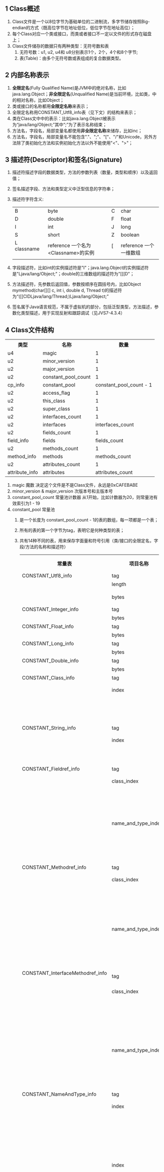 ﻿<!-- 
.. title: Java Class 文件
.. slug: java-class-file
.. date: 2015-12-28 10:57:42 UTC
.. tags: Java,JVM
.. category: 
.. link: 
.. description: 
.. type: text
-->

## 1 Class概述
1. Class文件是一个以8位字节为基础单位的二进制流，多字节储存按照Big-endian的方式（既高位字节在地址低位，低位字节在地址高位）；
2. 每个Class对应一个类或接口，而类或者接口不一定以文件的形式存在磁盘上；
3. Class文件储存的数据只有两种类型：无符号数和表
    1. 无符号数：u1, u2, u4和 u8分别表示1个，2个，4个和8个字节;
    2. 表(Table)：由多个无符号数或表组成的复合数据类型。

## 2 内部名称表示
1. **全限定名**(Fully Qualified Name)是JVM中的绝对名称，比如java.lang.Object；**非全限定名**(Unqualified Name)是当前环境，比如类，中的相对名称，比如Object；
2. 类或接口的名称都用**全限定名称**来表示；
3. 全限定名称用CONSTANT_Utf8_info表（见下文）的结构来表示；
4. 类在Class文中中的表示：比如java.lang.Object被表示为“java/lang/Object;”其中“;”为了表示名称结束；
5. 方法名，字段名，局部变量名都使用**非全限定名称**来储存，比如inc；
6. 方法名，字段名，局部变量名不能包含"."、";"、"["、"/"和Unicode，另外方法除了类初始化方法<clinit>和实例初始化方法<init>以外不能使用"<"、">"；

## 3 描述符(Descriptor)和签名(Signature)
1. 描述符描述字段的数据类型，方法的参数列表（数量，类型和顺序）以及返回值；
2. 签名描述字段、方法和类型定义中泛型信息的字符串；
3. 描述符字符含义:

	<table>
	  <tr>
	    <td>B</td>
	    <td>byte</td>
	    <td>C</td>
	    <td>char</td>
	  </tr>
	  <tr>
	    <td>D</td>
	    <td>double</td>
	    <td>F</td>
	    <td>float</td>
	  </tr>
	  <tr>
	    <td>I</td>
	    <td>int</td>
	    <td>J</td>
	    <td>long</td>
	  </tr>
	  <tr>
	    <td>S</td>
	    <td>short</td>
	    <td>Z</td>
	    <td>boolean</td>
	  </tr>
	  <tr>
	    <td>L classname &nbsp;&nbsp;</td>
	    <td>reference 一个名为&lt;Classname&gt;的实例 &nbsp;&nbsp;</td>
	    <td>[ &nbsp;&nbsp;</td>
	    <td>reference 一个一维数组</td>
	  </tr>
	</table>

4. 字段描述符，比如int的实例描述符是"I"；java.lang.Object的实例描述符是"Ljava/lang/Object;"；double的三维数组的描述符为"[[[D"；
5. 方法描述符，先参数后返回值，参数按顺序在圆括号内，比如Object mymethod(char[][] c, int i, double d, Thread t)的描述符为“([[CIDLjava/lang/Thread;)Ljava/lang/Object;”
6. 签名属于Java语言规范，不属于虚拟机的部分，包括泛型类型，方法描述，参数化类型描述，用于实现反射和跟踪调试（见JVS7-4.3.4）

## 4 Class文件结构

<table>
  <tr>
    <th>类型</th>
    <th>名称</th>
    <th>数量</th>
  </tr>
  <tr>
    <td>u4</td>
    <td>magic</td>
    <td>1</td>
  </tr>
  <tr>
    <td>u2</td>
    <td>minor_version</td>
    <td>1</td>
  </tr>
  <tr>
    <td>u2</td>
    <td>major_version</td>
    <td>1</td>
  </tr>
  <tr>
    <td>u2</td>
    <td>constant_pool_count</td>
    <td>1</td>
  </tr>
  <tr>
    <td>cp_info</td>
    <td>constant_pool</td>
    <td>constant_pool_count - 1</td>
  </tr>
  <tr>
    <td>u2</td>
    <td>access_flag</td>
    <td>1</td>
  </tr>
  <tr>
    <td>u2</td>
    <td>this_class</td>
    <td>1</td>
  </tr>
  <tr>
    <td>u2</td>
    <td>super_class</td>
    <td>1</td>
  </tr>
  <tr>
    <td>u2</td>
    <td>interfaces_count</td>
    <td>1</td>
  </tr>
  <tr>
    <td>u2</td>
    <td>interfaces</td>
    <td>interfaces_count</td>
  </tr>
  <tr>
    <td>u2</td>
    <td>fields_count</td>
    <td>1</td>
  </tr>
  <tr>
    <td>field_info</td>
    <td>fields</td>
    <td>fields_count</td>
  </tr>
  <tr>
    <td>u2</td>
    <td>methods_count</td>
    <td>1</td>
  </tr>
  <tr>
    <td>method_info</td>
    <td>methods</td>
    <td>methods_count</td>
  </tr>
  <tr>
    <td>u2</td>
    <td>attributes_count</td>
    <td>1</td>
  </tr>
  <tr>
    <td>attribute_info</td>
    <td>attributes</td>
    <td>attributes_count</td>
  </tr>
</table>

1. magic 魔数
    决定这个文件是不是Class文件，永远是0xCAFEBABE
2. minor_version & major_version 次版本号和主版本号
3. constant_pool_count 常量池计数器
    从1开始，比如计数器为20，则常量池有效索引为1 - 19
4. constant_pool 常量池
    1. 是一个长度为 constant_pool_count - 1的表的数组，每一项都是一个表；
    2. 所有的表的第一个字节为tag，表明它是何种类型的表；
    3. 共有14种不同的表，用来保存字面量和符号引用（类/接口的全限定名，字段/方法的名称和描述符）
	
		<table>
		  <tr>
			<th>常量表</th>
			<th>项目名称</th>
			<th>类型       </th>
			<th>内容</th>
		  </tr>
		  <tr>
			<td>CONSTANT_Utf8_info</td>
			<td>tag</td>
			<td>u1</td>
			<td>1</td>
		  </tr>
		  <tr>
			<td></td>
			<td>length</td>
			<td>u2</td>
			<td>第三项占用的字节数</td>
		  </tr>
		  <tr>
			<td></td>
			<td>bytes</td>
			<td>u1</td>
			<td>长度为length的UTF8编码的字符串</td>
		  </tr>
		  <tr>
			<td>CONSTANT_Integer_info</td>
			<td>tag</td>
			<td>u1</td>
			<td>3</td>
		  </tr>
		  <tr>
			<td></td>
			<td>bytes</td>
			<td>u4</td>
			<td>高位在前储存的int值</td>
		  </tr>
		  <tr>
			<td>CONSTANT_Float_info</td>
			<td>tag</td>
			<td>u1</td>
			<td>4</td>
		  </tr>
		  <tr>
			<td></td>
			<td>bytes</td>
			<td>u4</td>
			<td>高位在前储存的float值</td>
		  </tr>
		  <tr>
			<td>CONSTANT_Long_info</td>
			<td>tag</td>
			<td>u1</td>
			<td>5</td>
		  </tr>
		  <tr>
			<td></td>
			<td>bytes</td>
			<td>u8</td>
			<td>高位在前储存的long值</td>
		  </tr>
		  <tr>
			<td>CONSTANT_Double_info</td>
			<td>tag</td>
			<td>u1</td>
			<td>6</td>
		  </tr>
		  <tr>
			<td></td>
			<td>bytes</td>
			<td>u8</td>
			<td>高位在前储存的double值</td>
		  </tr>
		  <tr>
			<td>CONSTANT_Class_info</td>
			<td>tag</td>
			<td>u1</td>
			<td>7</td>
		  </tr>
		  <tr>
			<td></td>
			<td>index</td>
			<td>u2</td>
			<td>对常量池的一个有效索引，常量池在该索引的</td>
		  </tr>
		  <tr>
			<td></td>
			<td></td>
			<td></td>
			<td>位置必须是一个CONSTANT_Utf8_info的表，表</td>
		  </tr>
		  <tr>
			<td></td>
			<td></td>
			<td></td>
			<td>示一个类或接口的全限定名。</td>
		  </tr>
		  <tr>
			<td>CONSTANT_String_info</td>
			<td>tag</td>
			<td>u1</td>
			<td>8</td>
		  </tr>
		  <tr>
			<td></td>
			<td>index</td>
			<td>u2</td>
			<td>对常量池的一个有效索引，常量池在该索引的</td>
		  </tr>
		  <tr>
			<td></td>
			<td></td>
			<td></td>
			<td>位置必须是一个CONSTANT_Utf8_info的表。</td>
		  </tr>
		  <tr>
			<td>CONSTANT_Fieldref_info</td>
			<td>tag</td>
			<td>u1</td>
			<td>9</td>
		  </tr>
		  <tr>
			<td></td>
			<td>class_index</td>
			<td>u2</td>
			<td>常量池的一个有效索引，常量池在该索引的</td>
		  </tr>
		  <tr>
			<td></td>
			<td></td>
			<td></td>
			<td>位置必须是一个CONSTANT_Class_info的表。</td>
		  </tr>
		  <tr>
			<td></td>
			<td></td>
			<td></td>
			<td>当前字段是该类或接口的成员。</td>
		  </tr>
		  <tr>
			<td></td>
			<td>name_and_type_index</td>
			<td>u2</td>
			<td>常量池的一个有效索引，常量池在该索引的</td>
		  </tr>
		  <tr>
			<td></td>
			<td></td>
			<td></td>
			<td>位置必须是一个CONSTANT_NameAndType_info</td>
		  </tr>
		  <tr>
			<td></td>
			<td></td>
			<td></td>
			<td>的表。表示当前字段的名字和描述符。</td>
		  </tr>
		  <tr>
			<td>CONSTANT_Methodref_info</td>
			<td>tag</td>
			<td>u1</td>
			<td>10</td>
		  </tr>
		  <tr>
			<td></td>
			<td>class_index</td>
			<td>u2</td>
			<td>常量池的一个有效索引，常量池在该索引的</td>
		  </tr>
		  <tr>
			<td></td>
			<td></td>
			<td></td>
			<td>位置必须是一个CONSTANT_Class_info的表。</td>
		  </tr>
		  <tr>
			<td></td>
			<td></td>
			<td></td>
			<td>该项的类型必须是类。当前字段是该类的成员。</td>
		  </tr>
		  <tr>
			<td></td>
			<td>name_and_type_index</td>
			<td>u2</td>
			<td>常量池的一个有效索引，常量池在该索引的</td>
		  </tr>
		  <tr>
			<td></td>
			<td></td>
			<td></td>
			<td>位置必须是一个CONSTANT_NameAndType_info</td>
		  </tr>
		  <tr>
			<td></td>
			<td></td>
			<td></td>
			<td>的表。表示当前方法的名字和描述符。</td>
		  </tr>
		  <tr>
			<td>CONSTANT_InterfaceMethodref_info &nbsp;&nbsp;&nbsp;</td>
			<td>tag</td>
			<td>u1</td>
			<td>11</td>
		  </tr>
		  <tr>
			<td></td>
			<td>class_index</td>
			<td>u2</td>
			<td>常量池的一个有效索引，常量池在该索引的</td>
		  </tr>
		  <tr>
			<td></td>
			<td></td>
			<td></td>
			<td>位置必须是一个CONSTANT_Class_info的表。</td>
		  </tr>
		  <tr>
			<td></td>
			<td></td>
			<td></td>
			<td>该项的类型必须是接口。当前字段是</td>
		  </tr>
		  <tr>
			<td></td>
			<td></td>
			<td></td>
			<td>该接口的成员。</td>
		  </tr>
		  <tr>
			<td></td>
			<td>name_and_type_index</td>
			<td>u2</td>
			<td>常量池的一个有效索引，常量池在该索引的</td>
		  </tr>
		  <tr>
			<td></td>
			<td></td>
			<td></td>
			<td>位置必须是一个CONSTANT_NameAndType_info</td>
		  </tr>
		  <tr>
			<td></td>
			<td></td>
			<td></td>
			<td>的表。表示当前方法的名字和描述符。</td>
		  </tr>
		  <tr>
			<td>CONSTANT_NameAndType_info</td>
			<td>tag</td>
			<td>u1</td>
			<td>12</td>
		  </tr>
		  <tr>
			<td></td>
			<td>index</td>
			<td>u2</td>
			<td>常量池的一个有效索引，常量池在该索引的</td>
		  </tr>
		  <tr>
			<td></td>
			<td></td>
			<td></td>
			<td>位置必须是一个CONSTANT_Utf8_info的表。</td>
		  </tr>
		  <tr>
			<td></td>
			<td></td>
			<td></td>
			<td>表示一个字段或方法的非限定名，或表示</td>
		  </tr>
		  <tr>
			<td></td>
			<td></td>
			<td></td>
			<td>特殊的方法名&lt;init&gt;</td>
		  </tr>
		  <tr>
			<td></td>
			<td>index</td>
			<td>u2</td>
			<td>常量池的一个有效索引，常量池在该索引的</td>
		  </tr>
		  <tr>
			<td></td>
			<td></td>
			<td></td>
			<td>位置必须是一个CONSTANT_Utf8_info的表。表示</td>
		  </tr>
		  <tr>
			<td></td>
			<td></td>
			<td></td>
			<td>一个字段或一个方法的描述符。</td>
		  </tr>
		  <tr>
			<td>CONSTANT_MethodHandle_info</td>
			<td>tag</td>
			<td>u1</td>
			<td>15</td>
		  </tr>
		  <tr>
			<td></td>
			<td>reference_kind</td>
			<td>u1</td>
			<td>1-9,决定方法句柄类型</td>
		  </tr>
		  <tr>
			<td></td>
			<td>reference_index</td>
			<td>u2</td>
			<td>常量池的一个有效索引</td>
		  </tr>
		  <tr>
			<td>CONSTANT_MethodType_info</td>
			<td>tag</td>
			<td>u1</td>
			<td>16</td>
		  </tr>
		  <tr>
			<td></td>
			<td>descriptor_index</td>
			<td>u2</td>
			<td>常量池的一个有效索引，常量池在该索引的</td>
		  </tr>
		  <tr>
			<td></td>
			<td></td>
			<td></td>
			<td>位置必须是一个CONSTANT_Utf8_info的表。表示</td>
		  </tr>
		  <tr>
			<td></td>
			<td></td>
			<td></td>
			<td>方法的描述符。</td>
		  </tr>
		  <tr>
			<td>CONSTANT_InvokeDynamic</td>
			<td>tag</td>
			<td>u1</td>
			<td>18</td>
		  </tr>
		  <tr>
			<td></td>
			<td>bootstrap_method_attr_ &nbsp;&nbsp;</td>
			<td>u2</td>
			<td>对当前Class文件中引导方法表的</td>
		  </tr>
		  <tr>
			<td></td>
			<td>index</td>
			<td></td>
			<td>bootstrap_methods[]数组的有效索引。</td>
		  </tr>
		  <tr>
			<td></td>
			<td>name_and_type_index</td>
			<td>u2</td>
			<td>常量池的一个有效索引，常量池在该索引的</td>
		  </tr>
		  <tr>
			<td></td>
			<td></td>
			<td></td>
			<td>位置必须是一个CONSTANT_NameAndType_info</td>
		  </tr>
		  <tr>
			<td></td>
			<td></td>
			<td></td>
			<td>的表。表示当前方法的名字和描述符。</td>
		  </tr>
		</table>

    5. access_flags 访问标志
	    是一种掩码标志，共有16个标志位可用，当前定义了8个。
		
		<table>
		  <tr>
			<td>ACC_PUBLIC</td>
			<td>0x0001</td>
			<td>是否为public</td>
		  </tr>
		  <tr>
			<td>ACC_FINAL</td>
			<td>0x0010</td>
			<td>是否为final，只能是类</td>
		  </tr>
		  <tr>
			<td>ACC_SUPER</td>
			<td>0x0020</td>
			<td>都为真</td>
		  </tr>
		  <tr>
			<td>ACC_INTERFACE</td>
			<td>0x0200</td>
			<td>表示这是一个接口</td>
		  </tr>
		  <tr>
			<td>ACC_ABSTRACT</td>
			<td>0x0400</td>
			<td>表示是否是abstract，对于抽象类和接口来说为真</td>
		  </tr>
		  <tr>
			<td>ACC_SYNTHETIC</td>
			<td>0x1000</td>
			<td>表示这个类由非用户代码产生</td>
		  </tr>
		  <tr>
			<td>ACC_ANNOTATION&nbsp;&nbsp;&nbsp;&nbsp;</td>
			<td>0X2000&nbsp;&nbsp;</td>
			<td>表示这是一个注解</td>
		  </tr>
		  <tr>
			<td>ACC_ENUM</td>
			<td>0x4000</td>
			<td>表示这是一个枚举</td>
		  </tr>
		</table>

    6. this_class 类索引
        常量池里的一个有效索引，指向一个CONSTANT_Class_info的表，通过该表，确定类的全限定名。
    7. super_class 父类索引
        为0（父类为Object）或为一个指向CONSTANT_Class_info的表的有效索引。
    8. interfaces_count 接口计数器
        当前类或接口的直接父类计数
    9. interfaces 接口索引集合
        1. 每个成员都是一个指向CONSTANT_Class_info的表的有效索引
        2. 按照源代码implements旁边从左到右的顺序
    10. fields_count 字段表计数器
    11. fields 字段表集合
        1. 用于描述接口或类中定义的变量，包括类级变量和实例级变量，但不包括方法内部的变量，也不包括继承来的。
        2. 有可能包括代码中没有的字段，比如内部类为了访问外部类，添加指向外部类实例的字段。
        3. 结构：
            1. u2 access_flags; 
            2. u2 name_index; 
            3. u2 descriptor_index; 
            4. u2 attributes_count; 
            5. attribute_info attributes[attributes_count];
        4. 第一个访问标志，类似于类的访问标志，表示他是public,private,protected,static或者final之类
        5. 第二个是指向常量池的一个CONSTANT_Utf8_info，表示字段的非全限定名
        6. 第三个是指向常量池的一个CONSTANT_Utf8_info，表示字段的描述符
        7. 第四个是属性表计数器
        8. 第五个是属性表集合，用于描述0至多个字段的额外信息
    12. methods_count 方法表计数器
    13. methods 方法表集合
        结构与字段表类似，属性表code中保存代码
    14. attributes_count 属性表计数器
    15. attributes 属性表集合
        1. 通用格式如下
            1. u2 attribute_name_index; 
            2. u4 attribute_length; 
            3. u1 info[attribute_length];
        2. 共有21种，没有顺序要求，比如方法体中的字节码储存在code属性内。
		
		
